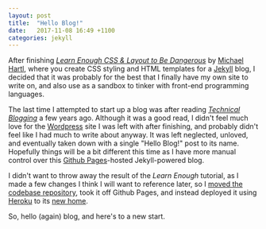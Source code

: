 ```yaml
---
layout: post
title:  "Hello Blog!"
date:   2017-11-08 16:49 +1100
categories: jekyll
---
```


After finishing [_Learn Enough CSS & Layout to Be Dangerous_][learn-enough-css]
by [Michael Hartl][mhartl], where you create CSS styling and HTML templates for
a [Jekyll][jekyll] blog, I decided that it was probably for the best that I
finally have my own site to write on, and also use as a sandbox to tinker
with front-end programming languages.

The last time I attempted to start up a blog was after reading
[_Technical Blogging_][technical-blogging] a few years ago. Although it was
a good read, I didn't feel much love for the [Wordpress][wordpress] site I was
left with after finishing, and probably didn't feel like I had much to write
about anyway. It was left neglected, unloved, and eventually taken down with a
single "Hello Blog!" post to its name. Hopefully things will be a bit different
this time as I have more manual control over this
[Github Pages][github-pages]-hosted Jekyll-powered blog.

I didn't want to throw away the result of the _Learn Enough_ tutorial,
as I made a few changes I think I will want to reference later, so I
[moved the codebase repository][learn-enough-css-repo], took it off
Github Pages, and instead deployed it using [Heroku][heroku] to its
[new home][learn-enough-css-heroku].

So, hello (again) blog, and here's to a new start.


[github-pages]: https://pages.github.com/
[heroku]: https://www.heroku.com/
[jekyll]: https://github.com/jekyll/jekyll
[learn-enough-css]: https://www.learnenough.com/css-and-layout-tutorial
[learn-enough-css-repo]: https://github.com/paulfioravanti/learn_enough_css
[learn-enough-css-heroku]: http://learn-enough-css.herokuapp.com/
[mhartl]: https://twitter.com/mhartl
[technical-blogging]: https://pragprog.com/book/actb/technical-blogging
[wordpress]: https://wordpress.com/
